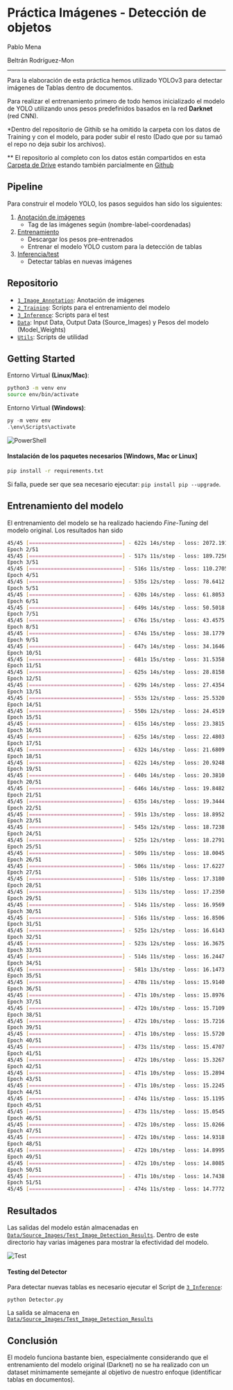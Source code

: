 # Práctica Imágenes - Detección de objetos
 Pablo Mena

 Beltrán Rodríguez-Mon

---

 Para la elaboración de esta práctica hemos utilizado YOLOv3 para detectar imágenes de Tablas dentro de documentos. 

 Para realizar el entrenamiento primero de todo hemos inicializado el modelo de YOLO utilizando unos pesos predefinidos basados en la red **Darknet** (red CNN). 

 *Dentro del repositorio de Githib se ha omitido la carpeta con los datos de Training y con el modelo, para poder subir el resto (Dado que por su tamaó el repo no deja subir los archivos).

 ** El repositorio al completo con los datos están compartidos en esta [Carpeta de Drive](https://drive.google.com/drive/folders/1bEwwj1ibY11t8odqHARaTKmL_bzABeoI?usp=sharing) estando también parcialmente en [Github](https://github.com/beltranmon/noEstructurado)

## Pipeline 

Para construir el modelo YOLO, los pasos seguidos han sido los siguientes:

 1. [Anotación de imágenes](1_Image_Annotation/)
	 - Tag de las imágenes según (nombre-label-coordenadas)
 2. [Entrenamiento](2_Training/)
 	- Descargar los pesos pre-entrenados
 	- Entrenar el modelo YOLO custom para la detección de tablas
 3. [Inferencia/test](3_Inference/)
 	- Detectar tablas en nuevas imágenes

## Repositorio
+ [`1_Image_Annotation`](1_Image_Annotation/): Anotación de imágenes
+ [`2_Training`](2_Training/): Scripts para el entrenamiento del modelo
+ [`3_Inference`](3_Inference/): Scripts para el test
+ [`Data`](Data/): Input Data, Output Data (Source_Images) y Pesos del modelo (Model_Weights)
+ [`Utils`](Utils/): Scripts de utilidad

## Getting Started

Entorno Virtual **(Linux/Mac)**:
```bash
python3 -m venv env
source env/bin/activate
```

Entorno Virtual **(Windows)**:

```powershell
py -m venv env
.\env\Scripts\activate
```
![PowerShell](Utils/Screenshots/PowerShell.png)

#### Instalación de los paquetes necesarios [Windows, Mac or Linux]

```bash
pip install -r requirements.txt
```
Si falla, puede ser que sea necesario ejecutar:  `pip install pip --upgrade`.

## Entrenamiento del modelo
 El entrenamiento del modelo se ha realizado haciendo *Fine-Tuning* del modelo original. Los resultados han sido

```bash
45/45 [==============================] - 622s 14s/step - loss: 2072.1919 - val_loss: 270.7197
Epoch 2/51
45/45 [==============================] - 517s 11s/step - loss: 189.7256 - val_loss: 134.2318
Epoch 3/51
45/45 [==============================] - 516s 11s/step - loss: 110.2705 - val_loss: 95.2559
Epoch 4/51
45/45 [==============================] - 535s 12s/step - loss: 78.6412 - val_loss: 68.6279
Epoch 5/51
45/45 [==============================] - 620s 14s/step - loss: 61.8053 - val_loss: 55.1787
Epoch 6/51
45/45 [==============================] - 649s 14s/step - loss: 50.5018 - val_loss: 45.4948
Epoch 7/51
45/45 [==============================] - 676s 15s/step - loss: 43.4575 - val_loss: 39.7827
Epoch 8/51
45/45 [==============================] - 674s 15s/step - loss: 38.1779 - val_loss: 36.2439
Epoch 9/51
45/45 [==============================] - 647s 14s/step - loss: 34.1646 - val_loss: 32.1615
Epoch 10/51
45/45 [==============================] - 681s 15s/step - loss: 31.5358 - val_loss: 30.2518
Epoch 11/51
45/45 [==============================] - 625s 14s/step - loss: 28.8158 - val_loss: 27.2826
Epoch 12/51
45/45 [==============================] - 629s 14s/step - loss: 27.4354 - val_loss: 26.2810
Epoch 13/51
45/45 [==============================] - 553s 12s/step - loss: 25.5320 - val_loss: 24.6966
Epoch 14/51
45/45 [==============================] - 550s 12s/step - loss: 24.4519 - val_loss: 23.3203
Epoch 15/51
45/45 [==============================] - 615s 14s/step - loss: 23.3815 - val_loss: 22.2603
Epoch 16/51
45/45 [==============================] - 625s 14s/step - loss: 22.4803 - val_loss: 21.5432
Epoch 17/51
45/45 [==============================] - 632s 14s/step - loss: 21.6809 - val_loss: 20.7737
Epoch 18/51
45/45 [==============================] - 622s 14s/step - loss: 20.9248 - val_loss: 21.1336
Epoch 19/51
45/45 [==============================] - 640s 14s/step - loss: 20.3810 - val_loss: 19.3579
Epoch 20/51
45/45 [==============================] - 646s 14s/step - loss: 19.8482 - val_loss: 19.5318
Epoch 21/51
45/45 [==============================] - 635s 14s/step - loss: 19.3444 - val_loss: 18.9209
Epoch 22/51
45/45 [==============================] - 591s 13s/step - loss: 18.8952 - val_loss: 18.6198
Epoch 23/51
45/45 [==============================] - 545s 12s/step - loss: 18.7238 - val_loss: 18.3770
Epoch 24/51
45/45 [==============================] - 525s 12s/step - loss: 18.2791 - val_loss: 17.8375
Epoch 25/51
45/45 [==============================] - 509s 11s/step - loss: 18.0045 - val_loss: 17.1076
Epoch 26/51
45/45 [==============================] - 506s 11s/step - loss: 17.6227 - val_loss: 17.2048
Epoch 27/51
45/45 [==============================] - 510s 11s/step - loss: 17.3180 - val_loss: 16.5084
Epoch 28/51
45/45 [==============================] - 513s 11s/step - loss: 17.2350 - val_loss: 16.1463
Epoch 29/51
45/45 [==============================] - 514s 11s/step - loss: 16.9569 - val_loss: 16.8566
Epoch 30/51
45/45 [==============================] - 516s 11s/step - loss: 16.8506 - val_loss: 15.9374
Epoch 31/51
45/45 [==============================] - 525s 12s/step - loss: 16.6143 - val_loss: 16.0619
Epoch 32/51
45/45 [==============================] - 523s 12s/step - loss: 16.3675 - val_loss: 15.2876
Epoch 33/51
45/45 [==============================] - 514s 11s/step - loss: 16.2447 - val_loss: 15.9445
Epoch 34/51
45/45 [==============================] - 581s 13s/step - loss: 16.1473 - val_loss: 14.9769
Epoch 35/51
45/45 [==============================] - 478s 11s/step - loss: 15.9140 - val_loss: 15.4020
Epoch 36/51
45/45 [==============================] - 471s 10s/step - loss: 15.8976 - val_loss: 15.4180
Epoch 37/51
45/45 [==============================] - 472s 10s/step - loss: 15.7109 - val_loss: 15.4537
Epoch 38/51
45/45 [==============================] - 472s 10s/step - loss: 15.7216 - val_loss: 15.3927
Epoch 39/51
45/45 [==============================] - 471s 10s/step - loss: 15.5720 - val_loss: 15.3672
Epoch 40/51
45/45 [==============================] - 473s 11s/step - loss: 15.4707 - val_loss: 14.6734
Epoch 41/51
45/45 [==============================] - 472s 10s/step - loss: 15.3267 - val_loss: 14.9112
Epoch 42/51
45/45 [==============================] - 471s 10s/step - loss: 15.2894 - val_loss: 14.7180
Epoch 43/51
45/45 [==============================] - 471s 10s/step - loss: 15.2245 - val_loss: 14.7386
Epoch 44/51
45/45 [==============================] - 474s 11s/step - loss: 15.1195 - val_loss: 14.4612
Epoch 45/51
45/45 [==============================] - 473s 11s/step - loss: 15.0545 - val_loss: 14.4236
Epoch 46/51
45/45 [==============================] - 472s 10s/step - loss: 15.0266 - val_loss: 14.6731
Epoch 47/51
45/45 [==============================] - 472s 10s/step - loss: 14.9318 - val_loss: 14.3230
Epoch 48/51
45/45 [==============================] - 472s 10s/step - loss: 14.8995 - val_loss: 14.3872
Epoch 49/51
45/45 [==============================] - 472s 10s/step - loss: 14.8085 - val_loss: 14.6400
Epoch 50/51
45/45 [==============================] - 471s 10s/step - loss: 14.7438 - val_loss: 14.6279
Epoch 51/51
45/45 [==============================] - 474s 11s/step - loss: 14.7772 - val_loss: 14.2174
```

## Resultados

Las salidas del modelo están almacenadas en  [`Data/Source_Images/Test_Image_Detection_Results`](Data/Source_Images/Test_Image_Detection_Results). Dentro de este directorio hay varias imágenes para mostrar la efectividad del modelo.

![Test](Data/Source_Images/Test_Image_Detection_Results/1_catface.png)

#### Testing del Detector
Para detectar nuevas tablas es necesario ejecutar el Script de [`3_Inference`](3_Inference/):
```
python Detector.py
```
La salida se almacena en [`Data/Source_Images/Test_Image_Detection_Results`](Data/Source_Images/Test_Image_Detection_Results)

## Conclusión

El modelo funciona bastante bien, especialmente considerando que el entrenamiento del modelo original (Darknet) no se ha realizado con un dataset mínimamente semejante al objetivo de nuestro enfoque (identificar tablas en documentos).